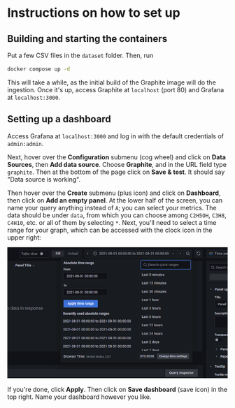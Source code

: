 # Instructions on how to set up

## Building and starting the containers

Put a few CSV files in the `dataset` folder. Then, run

```bash
docker compose up -d
```

This will take a while, as the initial build of the Graphite image will do the ingestion. Once it's up, access Graphite at `localhost` (port 80) and Grafana at `localhost:3000`.

## Setting up a dashboard

Access Grafana at `localhost:3000` and log in with the default credentials of `admin:admin`.

Next, hover over the **Configuration** submenu (cog wheel) and click on **Data Sources**, then **Add data source**. Choose **Graphite**, and in the URL field type `graphite`. Then at the bottom of the page click on **Save & test**. It should say "Data source is working".

Then hover over the **Create** submenu (plus icon) and click on **Dashboard**, then click on **Add an empty panel**. At the lower half of the screen, you can name your query anything instead of `A`; you can select your metrics. The data should be under `data`, from which you can choose among `C2H5OH`, `C3H8`, `C4H10`, etc. or all of them by selecting `*`. Next, you'll need to select a time range for your graph, which can be accessed with the clock icon in the upper right:

![time range selection](./readme_time-range.png)

If you're done, click **Apply**. Then click on **Save dashboard** (save icon) in the top right. Name your dashboard however you like.